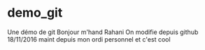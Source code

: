 ﻿# demo_git
Une démo de git 
Bonjour m'hand Rahani 
On modifie depuis github 18/11/2016
maint depuis mon ordi personnel et c'est cool 
